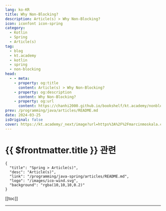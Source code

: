 ```yaml
---
lang: ko-KR
title: Why Non-Blocking?
description: Article(s) > Why Non-Blocking?
icon: iconfont icon-spring
category: 
  - Kotlin
  - Spring
  - Article(s)
tag: 
  - blog
  - kt.academy
  - kotlin
  - spring
  - non-blocking
head:
  - - meta:
    - property: og:title
      content: Article(s) > Why Non-Blocking?
    - property: og:description
      content: Why Non-Blocking?
    - property: og:url
      content: https://chanhi2000.github.io/bookshelf/kt.academy/nonblocking-spring-mvc.html
prev: /programming/java/articles/README.md
date: 2024-03-25
isOriginal: false
cover: https://kt.academy/_next/image?url=https%3A%2F%2Fmarcinmoskala.com%2Fkt-academy-articles%2Frenatocosta%2Fpromotion%2Fnonblocking_spring_mvc.jpg&w=384&q=75
---
```


# {{ $frontmatter.title }} 관련

```component VPCard
{
  "title": "Spring > Article(s)",
  "desc": "Article(s)",
  "link": "/programming/java-spring/articles/README.md",
  "logo": "/images/ico-wind.svg",
  "background": "rgba(10,10,10,0.2)"
}
```

[[toc]]

---

<SiteInfo
  name="Why Non-Blocking?"
  desc="From blocking to non-blocking with Kotlin, Coroutines and Spring Boot"
  url="https://kt.academy/article/nonblocking_spring_mvc"
  logo="https://kt.academy/logo.png"
  preview="https://kt.academy/_next/image?url=https%3A%2F%2Fmarcinmoskala.com%2Fkt-academy-articles%2Frenatocosta%2Fpromotion%2Fnonblocking_spring_mvc.jpg&w=384&q=75"/>

<!-- TODO: 작성 -->
